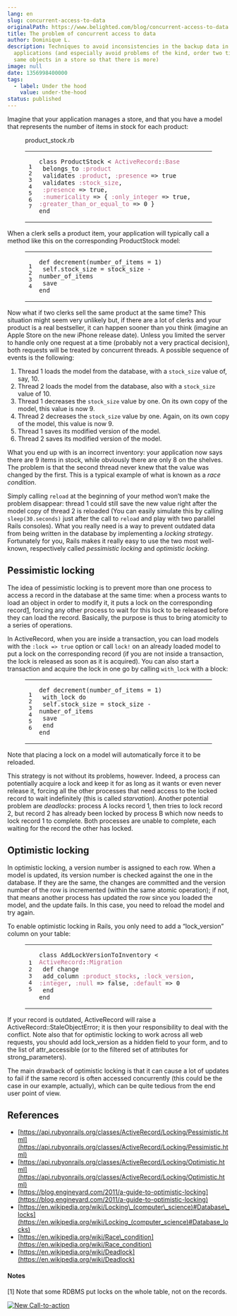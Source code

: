 ```yaml
---
lang: en
slug: concurrent-access-to-data
originalPath: https://www.belighted.com/blog/concurrent-access-to-data
title: The problem of concurrent access to data
author: Dominique L.
description: Techniques to avoid inconsistencies in the backup data in
  applications (and especially avoid problems of the kind, order two times the
  same objects in a store so that there is more)
image: null
date: 1356998400000
tags:
  - label: Under the hood
    value: under-the-hood
status: published
---
```

Imagine that your application manages a store, and that you have a model that represents the number of items in stock for each product:

<figure class="code"><figcaption><span>product_stock.rb</span></figcaption><div class="highlight"><table><tbody><tr><td class="gutter"><pre class="line-numbers"><span class="line-number">1</span>
<span class="line-number">2</span>
<span class="line-number">3</span>
<span class="line-number">4</span>
<span class="line-number">5</span>
<span class="line-number">6</span>
<span class="line-number">7</span>
</pre></td><td class="code"><pre><code class="ruby"><span class="line"><span class="k"><span class="class"><span class="keyword">class</span></span></span><span class="class"> <span class="nc"><span class="title">ProductStock</span></span> <span class="o"><span class="inheritance">&lt;</span></span><span class="inheritance"> <span class="ss"><span class="parent">ActiveRecord</span></span><span class="parent"><span class="p">:</span><span class="ss">:Base</span></span><span class="ss"></span></span><span class="ss"></span></span><span class="ss"></span>
</span><span class="line"> <span class="n">belongs_to</span> <span class="ss"><span class="symbol">:product</span></span>
</span><span class="line"> <span class="n">validates</span> <span class="ss"><span class="symbol">:product</span></span><span class="p">,</span> <span class="ss"><span class="symbol">:presence</span></span> <span class="o">=&gt;</span> <span class="kp"><span class="keyword">true</span></span>
</span><span class="line"> <span class="n">validates</span> <span class="ss"><span class="symbol">:stock_size</span></span><span class="p">,</span>
</span><span class="line"> <span class="ss"><span class="symbol">:presence</span></span> <span class="o">=&gt;</span> <span class="kp"><span class="keyword">true</span></span><span class="p">,</span>
</span><span class="line"> <span class="ss"><span class="symbol">:numericality</span></span> <span class="o">=&gt;</span> <span class="p">{</span> <span class="ss"><span class="symbol">:only_integer</span></span> <span class="o">=&gt;</span> <span class="kp"><span class="keyword">true</span></span><span class="p">,</span> <span class="ss"><span class="symbol">:greater_than_or_equal_to</span></span> <span class="o">=&gt;</span> <span class="mi"><span class="number">0</span></span> <span class="p">}</span>
</span><span class="line"><span class="k"><span class="keyword">end</span></span>
</span></code></pre></td></tr></tbody></table></div></figure>

When a clerk sells a product item, your application will typically call a method like this on the corresponding ProductStock model:

<figure class="code"><div class="highlight"><table><tbody><tr><td class="gutter"><pre class="line-numbers"><span class="line-number">1</span>
<span class="line-number">2</span>
<span class="line-number">3</span>
<span class="line-number">4</span>
</pre></td><td class="code"><pre><code class="ruby"><span class="line"><span class="k"><span class="function"><span class="keyword">def</span></span></span><span class="function"> <span class="nf"><span class="title">decrement</span></span><span class="p"><span class="params">(</span></span><span class="params"><span class="n">number_of_items</span> <span class="o">=</span> <span class="mi"><span class="number">1</span></span><span class="p">)</span></span><span class="p"></span></span><span class="p"></span>
</span><span class="line"> <span class="nb"><span class="keyword">self</span></span><span class="o">.</span><span class="n">stock_size</span> <span class="o">=</span> <span class="n">stock_size</span> <span class="o">-</span> <span class="n">number_of_items</span>
</span><span class="line"> <span class="n">save</span>
</span><span class="line"><span class="k"><span class="keyword">end</span></span>
</span></code></pre></td></tr></tbody></table></div></figure>

Now what if two clerks sell the same product at the same time? This situation might seem very unlikely but, if there are a lot of clerks and your product is a real bestseller, it can happen sooner than you think (imagine an Apple Store on the new iPhone release date). Unless you limited the server to handle only one request at a time (probably not a very practical decision), both requests will be treated by concurrent threads. A possible sequence of events is the following:

1.  Thread 1 loads the model from the database, with a `stock_size` value of, say, 10.
2.  Thread 2 loads the model from the database, also with a `stock_size` value of 10.
3.  Thread 1 decreases the `stock_size` value by one. On its own copy of the model, this value is now 9.
4.  Thread 2 decreases the `stock_size` value by one. Again, on its own copy of the model, this value is now 9.
5.  Thread 1 saves its modified version of the model.
6.  Thread 2 saves its modified version of the model.

What you end up with is an incorrect inventory: your application now says there are 9 items in stock, while obviously there are only 8 on the shelves. The problem is that the second thread never knew that the value was changed by the first. This is a typical example of what is known as a _race condition_.

Simply calling `reload` at the beginning of your method won’t make the problem disappear: thread 1 could still save the new value right after the model copy of thread 2 is reloaded (You can easily simulate this by calling `sleep(30.seconds)` just after the call to `reload` and play with two parallel Rails consoles). What you really need is a way to prevent outdated data from being written in the database by implementing a _locking strategy_. Fortunately for you, Rails makes it really easy to use the two most well-known, respectively called _pessimistic locking_ and _optimistic locking_.

Pessimistic locking
-------------------

The idea of pessimistic locking is to prevent more than one process to access a record in the database at the same time: when a process wants to load an object in order to modify it, it puts a lock on the corresponding record[1](#note-1), forcing any other process to wait for this lock to be released before they can load the record. Basically, the purpose is thus to bring atomicity to a series of operations.

In ActiveRecord, when you are inside a transaction, you can load models with the `:lock => true` option or call `lock!` on an already loaded model to put a lock on the corresponding record (if you are not inside a transaction, the lock is released as soon as it is acquired). You can also start a transaction and acquire the lock in one go by calling `with_lock` with a block:

<figure class="code"><div class="highlight"><table><tbody><tr><td class="gutter"><pre class="line-numbers"><span class="line-number">1</span>
<span class="line-number">2</span>
<span class="line-number">3</span>
<span class="line-number">4</span>
<span class="line-number">5</span>
<span class="line-number">6</span>
</pre></td><td class="code"><pre><code class="ruby"><span class="line"><span class="k"><span class="function"><span class="keyword">def</span></span></span><span class="function"> <span class="nf"><span class="title">decrement</span></span><span class="p"><span class="params">(</span></span><span class="params"><span class="n">number_of_items</span> <span class="o">=</span> <span class="mi"><span class="number">1</span></span><span class="p">)</span></span><span class="p"></span></span><span class="p"></span>
</span><span class="line"> <span class="n">with_lock</span> <span class="k"><span class="keyword">do</span></span>
</span><span class="line"> <span class="nb"><span class="keyword">self</span></span><span class="o">.</span><span class="n">stock_size</span> <span class="o">=</span> <span class="n">stock_size</span> <span class="o">-</span> <span class="n">number_of_items</span>
</span><span class="line"> <span class="n">save</span>
</span><span class="line"> <span class="k"><span class="keyword">end</span></span>
</span><span class="line"><span class="k"><span class="keyword">end</span></span>
</span></code></pre></td></tr></tbody></table></div></figure>

Note that placing a lock on a model will automatically force it to be reloaded.

This strategy is not without its problems, however. Indeed, a process can potentially acquire a lock and keep it for as long as it wants or even never release it, forcing all the other processes that need access to the locked record to wait indefinitely (this is called _starvation_). Another potential problem are _deadlocks_: process A locks record 1, then tries to lock record 2, but record 2 has already been locked by process B which now needs to lock record 1 to complete. Both processes are unable to complete, each waiting for the record the other has locked.

Optimistic locking
------------------

In optimistic locking, a version number is assigned to each row. When a model is updated, its version number is checked against the one in the database. If they are the same, the changes are committed and the version number of the row is incremented (within the same atomic operation); if not, that means another process has updated the row since you loaded the model, and the update fails. In this case, you need to reload the model and try again.

To enable optimistic locking in Rails, you only need to add a “lock\_version” column on your table:

<figure class="code"><div class="highlight"><table><tbody><tr><td class="gutter"><pre class="line-numbers"><span class="line-number">1</span>
<span class="line-number">2</span>
<span class="line-number">3</span>
<span class="line-number">4</span>
<span class="line-number">5</span>
</pre></td><td class="code"><pre><code class="ruby"><span class="line"><span class="k"><span class="class"><span class="keyword">class</span></span></span><span class="class"> <span class="nc"><span class="title">AddLockVersionToInventory</span></span> <span class="o"><span class="inheritance">&lt;</span></span><span class="inheritance"> <span class="ss"><span class="parent">ActiveRecord</span></span><span class="parent"><span class="p">:</span><span class="ss">:Migration</span></span><span class="ss"></span></span><span class="ss"></span></span><span class="ss"></span>
</span><span class="line"> <span class="k"><span class="function"><span class="keyword">def</span></span></span><span class="function"> <span class="nf"><span class="title">change</span></span></span><span class="nf"></span>
</span><span class="line"> <span class="n">add_column</span> <span class="ss"><span class="symbol">:product_stocks</span></span><span class="p">,</span> <span class="ss"><span class="symbol">:lock_version</span></span><span class="p">,</span> <span class="ss"><span class="symbol">:integer</span></span><span class="p">,</span> <span class="ss"><span class="symbol">:null</span></span> <span class="o">=&gt;</span> <span class="kp"><span class="keyword">false</span></span><span class="p">,</span> <span class="ss"><span class="symbol">:default</span></span> <span class="o">=&gt;</span> <span class="mi"><span class="number">0</span></span>
</span><span class="line"> <span class="k"><span class="keyword">end</span></span>
</span><span class="line"><span class="k"><span class="keyword">end</span></span>
</span></code></pre></td></tr></tbody></table></div></figure>

If your record is outdated, ActiveRecord will raise a ActiveRecord::StaleObjectError; it is then your responsibility to deal with the conflict. Note also that for optimistic locking to work across all web requests, you should add lock\_version as a hidden field to your form, and to the list of attr\_accessible (or to the filtered set of attributes for strong\_parameters).

The main drawback of optimistic locking is that it can cause a lot of updates to fail if the same record is often accessed concurrently (this could be the case in our example, actually), which can be quite tedious from the end user point of view.

References
----------

*   [https://api.rubyonrails.org/classes/ActiveRecord/Locking/Pessimistic.html](https://api.rubyonrails.org/classes/ActiveRecord/Locking/Pessimistic.html)
*   [https://api.rubyonrails.org/classes/ActiveRecord/Locking/Optimistic.html](https://api.rubyonrails.org/classes/ActiveRecord/Locking/Optimistic.html)
*   [https://blog.engineyard.com/2011/a-guide-to-optimistic-locking](https://blog.engineyard.com/2011/a-guide-to-optimistic-locking)
*   [https://en.wikipedia.org/wiki/Locking\_(computer\_science)#Database\_locks](https://en.wikipedia.org/wiki/Locking_(computer_science)#Database_locks)
*   [https://en.wikipedia.org/wiki/Race\_condition](https://en.wikipedia.org/wiki/Race_condition)
*   [https://en.wikipedia.org/wiki/Deadlock](https://en.wikipedia.org/wiki/Deadlock)

#### Notes

\[1\] Note that some RDBMS put locks on the whole table, not on the records.  
  
[![New Call-to-action](https://no-cache.hubspot.com/cta/default/1684659/fb3606cc-cc1b-47d0-ae85-2c9f69837fe2.png)](https://cta-redirect.hubspot.com/cta/redirect/1684659/fb3606cc-cc1b-47d0-ae85-2c9f69837fe2)